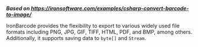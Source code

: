 ***Based on <https://ironsoftware.com/examples/csharp-convert-barcode-to-image/>***

IronBarcode provides the flexibility to export to various widely used file formats including PNG, JPG, GIF, TIFF, HTML, PDF, and BMP, among others. Additionally, it supports saving data to `byte[]` and `Stream`.